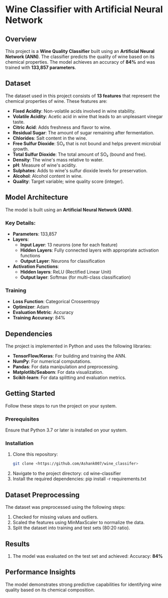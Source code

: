 # Wine Classifier with Artificial Neural Network

## Overview
This project is a **Wine Quality Classifier** built using an **Artificial Neural Network (ANN)**. The classifier predicts the quality of wine based on its chemical properties. The model achieves an accuracy of **84%** and was trained with **133,857 parameters**. 

## Dataset
The dataset used in this project consists of **13 features** that represent the chemical properties of wine. These features are:

- **Fixed Acidity**: Non-volatile acids involved in wine stability.
- **Volatile Acidity**: Acetic acid in wine that leads to an unpleasant vinegar taste.
- **Citric Acid**: Adds freshness and flavor to wine.
- **Residual Sugar**: The amount of sugar remaining after fermentation.
- **Chlorides**: Salt content in the wine.
- **Free Sulfur Dioxide**: SO₂ that is not bound and helps prevent microbial growth.
- **Total Sulfur Dioxide**: The total amount of SO₂ (bound and free).
- **Density**: The wine's mass relative to water.
- **pH**: Measure of wine's acidity.
- **Sulphates**: Adds to wine's sulfur dioxide levels for preservation.
- **Alcohol**: Alcohol content in wine.
- **Quality**: Target variable; wine quality score (integer).

## Model Architecture
The model is built using an **Artificial Neural Network (ANN)**. 

### Key Details:
- **Parameters**: 133,857
- **Layers**: 
  - **Input Layer**: 13 neurons (one for each feature)
  - **Hidden Layers**: Fully connected layers with appropriate activation functions
  - **Output Layer**: Neurons for classification
- **Activation Functions**: 
  - **Hidden layers**: ReLU (Rectified Linear Unit)
  - **Output layer**: Softmax (for multi-class classification)

### Training
- **Loss Function**: Categorical Crossentropy
- **Optimizer**: Adam
- **Evaluation Metric**: Accuracy
- **Training Accuracy**: 84%

## Dependencies
The project is implemented in Python and uses the following libraries:
- **TensorFlow/Keras**: For building and training the ANN.
- **NumPy**: For numerical computations.
- **Pandas**: For data manipulation and preprocessing.
- **Matplotlib/Seaborn**: For data visualization.
- **Scikit-learn**: For data splitting and evaluation metrics.

## Getting Started
Follow these steps to run the project on your system.

### Prerequisites
Ensure that Python 3.7 or later is installed on your system. 

### Installation
1. Clone this repository:
   ```bash
   git clone <https://github.com/Ashank007/wine_classifer>

2. Navigate to the project directory:
    cd wine-classifier
3. Install the required dependencies:
    pip install -r requirements.txt

## Dataset Preprocessing
The dataset was preprocessed using the following steps:
1. Checked for missing values and outliers.
2. Scaled the features using MinMaxScaler to normalize the data.
3. Split the dataset into training and test sets (80:20 ratio).

## Results
1. The model was evaluated on the test set and achieved:
    Accuracy: **84%**

## Performance Insights
The model demonstrates strong predictive capabilities for identifying wine quality based on its chemical composition.
